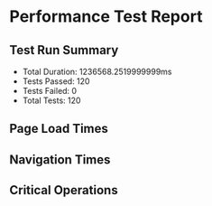 # Performance Test Report

## Test Run Summary
- Total Duration: 1236568.2519999999ms
- Tests Passed: 120
- Tests Failed: 0
- Total Tests: 120

## Page Load Times

## Navigation Times

## Critical Operations
